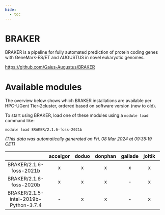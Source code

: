 ```yaml
---
hide:
  - toc
---
```


BRAKER
======


BRAKER is a pipeline for fully automated prediction of protein coding genes with GeneMark-ES/ET and AUGUSTUS in novel eukaryotic genomes.

https://github.com/Gaius-Augustus/BRAKER
# Available modules


The overview below shows which BRAKER installations are available per HPC-UGent Tier-2cluster, ordered based on software version (new to old).

To start using BRAKER, load one of these modules using a `module load` command like:

```shell
module load BRAKER/2.1.6-foss-2021b
```

*(This data was automatically generated on Fri, 08 Mar 2024 at 09:35:19 CET)*  

| |accelgor|doduo|donphan|gallade|joltik|skitty|
| :---: | :---: | :---: | :---: | :---: | :---: | :---: |
|BRAKER/2.1.6-foss-2021b|x|x|x|x|x|x|
|BRAKER/2.1.6-foss-2020b|x|x|x|-|x|x|
|BRAKER/2.1.5-intel-2019b-Python-3.7.4|-|x|x|-|x|x|
